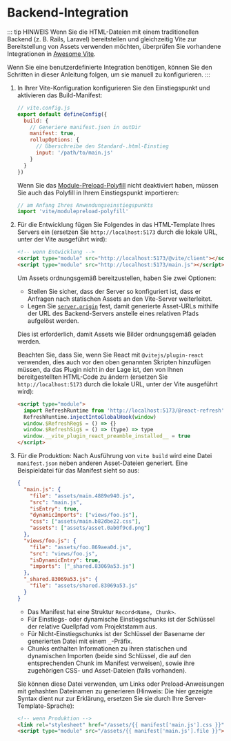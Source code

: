 # Backend-Integration

::: tip HINWEIS
Wenn Sie die HTML-Dateien mit einem traditionellen Backend (z. B. Rails, Laravel) bereitstellen und gleichzeitig Vite zur Bereitstellung von Assets verwenden möchten, überprüfen Sie vorhandene Integrationen in [Awesome Vite](https://github.com/vitejs/awesome-vite#integrations-with-backends).

Wenn Sie eine benutzerdefinierte Integration benötigen, können Sie den Schritten in dieser Anleitung folgen, um sie manuell zu konfigurieren.
:::

1. In Ihrer Vite-Konfiguration konfigurieren Sie den Einstiegspunkt und aktivieren das Build-Manifest:

   ```js
   // vite.config.js
   export default defineConfig({
     build: {
       // Generiere manifest.json in outDir
       manifest: true,
       rollupOptions: {
         // Überschreibe den Standard-.html-Einstieg
         input: '/path/to/main.js'
       }
     }
   })
   ```

   Wenn Sie das [Module-Preload-Polyfill](/config/build-options.md#build-polyfillmodulepreload) nicht deaktiviert haben, müssen Sie auch das Polyfill in Ihrem Einstiegspunkt importieren:

   ```js
   // am Anfang Ihres Anwendungseinstiegspunkts
   import 'vite/modulepreload-polyfill'
   ```

2. Für die Entwicklung fügen Sie Folgendes in das HTML-Template Ihres Servers ein (ersetzen Sie `http://localhost:5173` durch die lokale URL, unter der Vite ausgeführt wird):

   ```html
   <!-- wenn Entwicklung -->
   <script type="module" src="http://localhost:5173/@vite/client"></script>
   <script type="module" src="http://localhost:5173/main.js"></script>
   ```

   Um Assets ordnungsgemäß bereitzustellen, haben Sie zwei Optionen:

   - Stellen Sie sicher, dass der Server so konfiguriert ist, dass er Anfragen nach statischen Assets an den Vite-Server weiterleitet.
   - Legen Sie [`server.origin`](/config/server-options.md#server-origin) fest, damit generierte Asset-URLs mithilfe der URL des Backend-Servers anstelle eines relativen Pfads aufgelöst werden.

   Dies ist erforderlich, damit Assets wie Bilder ordnungsgemäß geladen werden.

   Beachten Sie, dass Sie, wenn Sie React mit `@vitejs/plugin-react` verwenden, dies auch vor den oben genannten Skripten hinzufügen müssen, da das Plugin nicht in der Lage ist, den von Ihnen bereitgestellten HTML-Code zu ändern (ersetzen Sie `http://localhost:5173` durch die lokale URL, unter der Vite ausgeführt wird):

   ```html
   <script type="module">
     import RefreshRuntime from 'http://localhost:5173/@react-refresh'
     RefreshRuntime.injectIntoGlobalHook(window)
     window.$RefreshReg$ = () => {}
     window.$RefreshSig$ = () => (type) => type
     window.__vite_plugin_react_preamble_installed__ = true
   </script>
   ```

3. Für die Produktion: Nach Ausführung von `vite build` wird eine Datei `manifest.json` neben anderen Asset-Dateien generiert. Eine Beispieldatei für das Manifest sieht so aus:

   ```json
   {
     "main.js": {
       "file": "assets/main.4889e940.js",
       "src": "main.js",
       "isEntry": true,
       "dynamicImports": ["views/foo.js"],
       "css": ["assets/main.b82dbe22.css"],
       "assets": ["assets/asset.0ab0f9cd.png"]
     },
     "views/foo.js": {
       "file": "assets/foo.869aea0d.js",
       "src": "views/foo.js",
       "isDynamicEntry": true,
       "imports": ["_shared.83069a53.js"]
     },
     "_shared.83069a53.js": {
       "file": "assets/shared.83069a53.js"
     }
   }
   ```

   - Das Manifest hat eine Struktur `Record<Name, Chunk>`.
   - Für Einstiegs- oder dynamische Einstiegschunks ist der Schlüssel der relative Quellpfad vom Projektstamm aus.
   - Für Nicht-Einstiegschunks ist der Schlüssel der Basename der generierten Datei mit einem `_`-Präfix.
   - Chunks enthalten Informationen zu ihren statischen und dynamischen Importen (beide sind Schlüssel, die auf den entsprechenden Chunk im Manifest verweisen), sowie ihre zugehörigen CSS- und Asset-Dateien (falls vorhanden).

   Sie können diese Datei verwenden, um Links oder Preload-Anweisungen mit gehashten Dateinamen zu generieren (Hinweis: Die hier gezeigte Syntax dient nur zur Erklärung, ersetzen Sie sie durch Ihre Server-Template-Sprache):

   ```html
   <!-- wenn Produktion -->
   <link rel="stylesheet" href="/assets/{{ manifest['main.js'].css }}" />
   <script type="module" src="/assets/{{ manifest['main.js'].file }}"></script>
   ```
